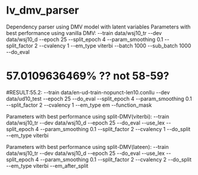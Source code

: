 # lv_dmv_parser
Dependency parser using DMV model with latent variables
Parameters with best performance using vanilla DMV:
--train
data/wsj10_tr
--dev
data/wsj10_d
--epoch
25
--split_epoch
4
--param_smoothing
0.1
--split_factor
2
--cvalency
1
--em_type
viterbi
--batch
1000
--sub_batch
1000
--do_eval
# 57.0109636469% ?? not 58-59?

#RESULT:55.2: --train data/en-ud-train-nopunct-len10.conllu --dev data/ud10_test --epoch 25 --do_eval --split_epoch 4 --param_smoothing 0.1 --split_factor 2 --cvalency 1 --em_type em --function_mask


Parameters with best performance using split-DMV(viterbi):
--train
data/wsj10_tr
--dev
data/wsj10_d
--epoch
25
--do_eval
--use_lex
--split_epoch
4
--param_smoothing
0.1
--split_factor
2
--cvalency
1
--do_split
--em_type
viterbi

Parameters with best performance using split-DMV(lateen):
--train
data/wsj10_tr
--dev
data/wsj10_d
--epoch
25
--do_eval
--use_lex
--split_epoch
4
--param_smoothing
0.1
--split_factor
2
--cvalency
2
--do_split
--em_type
viterbi
--em_after_split


